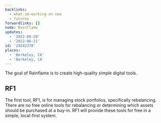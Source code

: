 ```yaml
---
backlinks:
  - what-im-working-on-now
  - futures
forwardlinks: []
node: Rainflame
updates:
  - '2022-06-20'
  - '2022-06-21'
id: '29242370'
places:
  - 'Berkeley, CA'
  - 'Berkeley, CA'
---
```

The goal of Rainflame is to create high-quality simple digital tools. 

## RF1 

The first tool, RF1, is for managing stock portfolios, specifically rebalancing. There are no free online tools for rebalancing or determining which assets should be purchased at a buy-in. RF1 will provide these tools for free in a simple, local-first system. 

